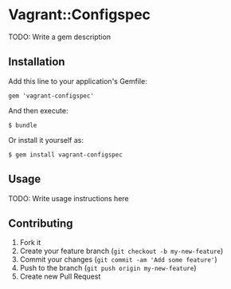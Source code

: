 # Vagrant::Configspec

TODO: Write a gem description

## Installation

Add this line to your application's Gemfile:

    gem 'vagrant-configspec'

And then execute:

    $ bundle

Or install it yourself as:

    $ gem install vagrant-configspec

## Usage

TODO: Write usage instructions here

## Contributing

1. Fork it
2. Create your feature branch (`git checkout -b my-new-feature`)
3. Commit your changes (`git commit -am 'Add some feature'`)
4. Push to the branch (`git push origin my-new-feature`)
5. Create new Pull Request
